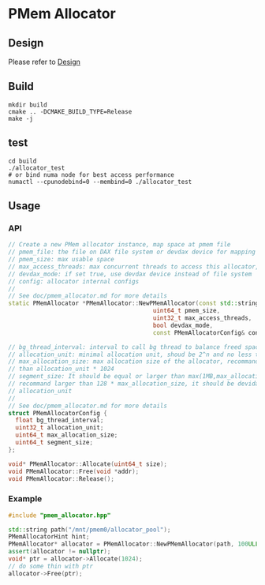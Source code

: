 # PMem Allocator

## Design

Please refer to [Design](./doc/pmem_allocator.md)

## Build

    mkdir build
    cmake .. -DCMAKE_BUILD_TYPE=Release
    make -j

## test

    cd build
    ./allocator_test
    # or bind numa node for best access performance
    numactl --cpunodebind=0 --membind=0 ./allocator_test

## Usage

### API

``` C++
// Create a new PMem allocator instance, map space at pmem file
// pmem_file: the file on DAX file system or devdax device for mapping PMem space
// pmem_size: max usable space
// max_access_threads: max concurrent threads to access this allocator, resource of a // access thread is release only if the thread exit or call allocator->Release()
// devdax_mode: if set true, use devdax device instead of file system
// config: allocator internal configs
// 
// See doc/pmem_allocator.md for more details
static PMemAllocator *PMemAllocator::NewPMemAllocator(const std::string &pmem_file,
                                         uint64_t pmem_size,
                                         uint32_t max_access_threads,
                                         bool devdax_mode,
                                         const PMemAllocatorConfig& config);

// bg_thread_interval: interval to call bg thread to balance freed space among access threads
// allocation_unit: minimal allocation unit, shoud be 2^n and no less than 8 bytes
// max_allocation_size: max allocation size of the allocator, recommand no larger 
// than allocation_unit * 1024
// segment_size: It should be equal or larger than max(1MB,max_allocation_size), 
// recommand larger than 128 * max_allocation_size, it should be devidable by 
// allocation_unit
//
// See doc/pmem_allocator.md for more details
struct PMemAllocatorConfig {
  float bg_thread_interval;
  uint32_t allocation_unit;
  uint64_t max_allocation_size;
  uint64_t segment_size;
};

void* PMemAllocator::Allocate(uint64_t size);
void PMemAllocator::Free(void *addr);
void PMemAllocator::Release();
```

### Example

``` C++
#include "pmem_allocator.hpp"

std::string path("/mnt/pmem0/allocator_pool");
PMemAllocatorHint hint;
PMemAllocator* allocator = PMemAllocator::NewPMemAllocator(path, 100ULL << 30, 32, false, hint);
assert(allocator != nullptr);
void* ptr = allocator->Allocate(1024);
// do some thin with ptr
allocator->Free(ptr);
```